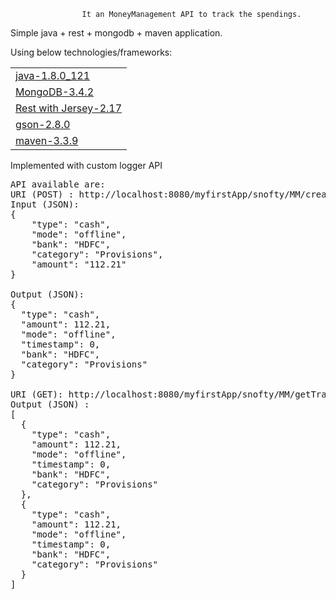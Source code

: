 					It an MoneyManagement API to track the spendings.
					
Simple java + rest + mongodb + maven application.

Using below technologies/frameworks:
<table>
<tr><td><a href="http://www.oracle.com/technetwork/java/javase/overview/java8-2100321.html">java-1.8.0_121</a></td></tr>
<tr><td><a href="https://docs.mongodb.com/manual/tutorial/install-mongodb-on-windows/">MongoDB-3.4.2</a></td></tr>
<tr><td><a href="https://jersey.java.net/">Rest with Jersey-2.17</a></td></tr>
<tr><td><a href="https://en.wikipedia.org/wiki/Gson">gson-2.8.0</a></td></tr>
<tr><td><a href="https://maven.apache.org/download.cgi">maven-3.3.9</a></td></tr>
</table>

Implemented with custom logger API
<pre>
API available are:
URI (POST) : http://localhost:8080/myfirstApp/snofty/MM/createTransaction/
Input (JSON): 
{
	"type": "cash",
	"mode": "offline",
	"bank": "HDFC",
	"category": "Provisions",
	"amount": "112.21"
}

Output (JSON):
{
  "type": "cash",
  "amount": 112.21,
  "mode": "offline",
  "timestamp": 0,
  "bank": "HDFC",
  "category": "Provisions"
}

URI (GET): http://localhost:8080/myfirstApp/snofty/MM/getTransactions
Output (JSON) :
[
  {
    "type": "cash",
    "amount": 112.21,
    "mode": "offline",
    "timestamp": 0,
    "bank": "HDFC",
    "category": "Provisions"
  },
  {
    "type": "cash",
    "amount": 112.21,
    "mode": "offline",
    "timestamp": 0,
    "bank": "HDFC",
    "category": "Provisions"
  }
]
</pre>
